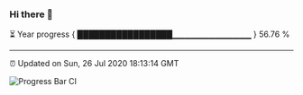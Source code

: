 ### Hi there 👋

⏳ Year progress { █████████████████▁▁▁▁▁▁▁▁▁▁▁▁▁ } 56.76 %

---

⏰ Updated on Sun, 26 Jul 2020 18:13:14 GMT

![Progress Bar CI](https://github.com/shenxianpeng/shenxianpeng/workflows/Progress%20Bar%20CI/badge.svg)
